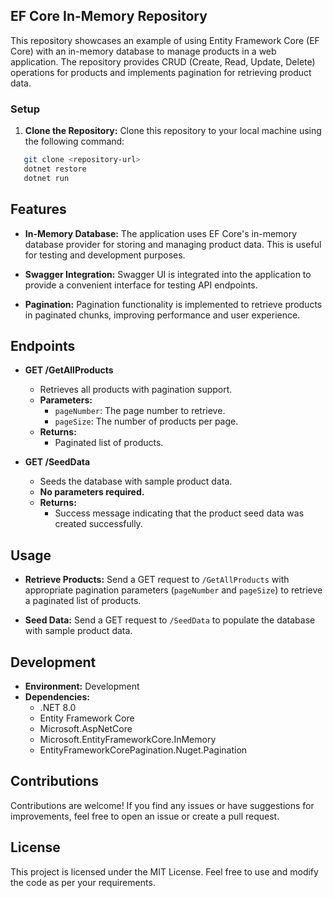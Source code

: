 ## EF Core In-Memory Repository

This repository showcases an example of using Entity Framework Core (EF Core) with an in-memory database to manage products in a web application. The repository provides CRUD (Create, Read, Update, Delete) operations for products and implements pagination for retrieving product data.

### Setup

1. **Clone the Repository:**
   Clone this repository to your local machine using the following command:
```bash
   git clone <repository-url>
   dotnet restore
   dotnet run
```
## Features

- **In-Memory Database:**
  The application uses EF Core's in-memory database provider for storing and managing product data. This is useful for testing and development purposes.

- **Swagger Integration:**
  Swagger UI is integrated into the application to provide a convenient interface for testing API endpoints.

- **Pagination:**
  Pagination functionality is implemented to retrieve products in paginated chunks, improving performance and user experience.

## Endpoints

- **GET /GetAllProducts**
  - Retrieves all products with pagination support.
  - **Parameters:**
    - `pageNumber`: The page number to retrieve.
    - `pageSize`: The number of products per page.
  - **Returns:**
    - Paginated list of products.

- **GET /SeedData**
  - Seeds the database with sample product data.
  - **No parameters required.**
  - **Returns:**
    - Success message indicating that the product seed data was created successfully.

## Usage

- **Retrieve Products:**
  Send a GET request to `/GetAllProducts` with appropriate pagination parameters (`pageNumber` and `pageSize`) to retrieve a paginated list of products.

- **Seed Data:**
  Send a GET request to `/SeedData` to populate the database with sample product data.

## Development

- **Environment:** Development
- **Dependencies:**
  - .NET 8.0
  - Entity Framework Core
  - Microsoft.AspNetCore
  - Microsoft.EntityFrameworkCore.InMemory
  - EntityFrameworkCorePagination.Nuget.Pagination

## Contributions

Contributions are welcome! If you find any issues or have suggestions for improvements, feel free to open an issue or create a pull request.

## License

This project is licensed under the MIT License. Feel free to use and modify the code as per your requirements.
